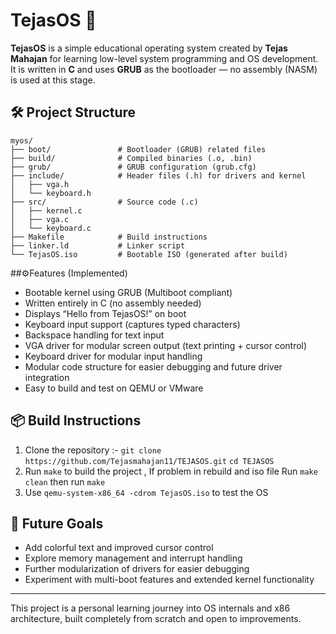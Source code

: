 # TejasOS 🚀

**TejasOS** is a simple educational operating system created by **Tejas Mahajan** for learning low-level system programming and OS development. It is written in **C** and uses **GRUB** as the bootloader — no assembly (NASM) is used at this stage.

## 🛠️ Project Structure
```   
myos/
├── boot/               # Bootloader (GRUB) related files
├── build/              # Compiled binaries (.o, .bin)
├── grub/               # GRUB configuration (grub.cfg)
├── include/            # Header files (.h) for drivers and kernel
│   ├── vga.h
│   └── keyboard.h
├── src/                # Source code (.c)
│   ├── kernel.c
│   ├── vga.c
│   └── keyboard.c
├── Makefile            # Build instructions
├── linker.ld           # Linker script
└── TejasOS.iso         # Bootable ISO (generated after build)
```

##⚙️Features (Implemented)

- Bootable kernel using GRUB (Multiboot compliant)
- Written entirely in C (no assembly needed)
- Displays “Hello from TejasOS!” on boot
- Keyboard input support (captures typed characters)
- Backspace handling for text input
- VGA driver for modular screen output (text printing + cursor control)
- Keyboard driver for modular input handling
- Modular code structure for easier debugging and future driver integration
- Easy to build and test on QEMU or VMware

## 📦 Build Instructions

1. Clone the repository :-
   `git clone https://github.com/Tejasmahajan11/TEJASOS.git`
   `cd TEJASOS`
2. Run `make` to build the project , If problem in rebuild and iso file  Run `make clean` then run `make`
3. Use `qemu-system-x86_64 -cdrom TejasOS.iso` to test the OS

## 🔭 Future Goals

- Add colorful text and improved cursor control
- Explore memory management and interrupt handling
- Further modularization of drivers for easier debugging
- Experiment with multi-boot features and extended kernel functionality

---

This project is a personal learning journey into OS internals and x86 architecture, built completely from scratch and open to improvements.

